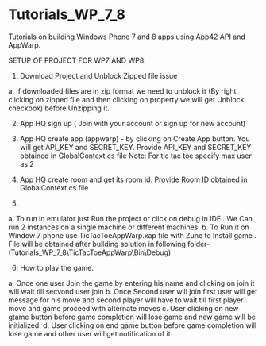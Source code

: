 Tutorials_WP_7_8
================

Tutorials on building Windows Phone 7 and 8 apps using App42 API and AppWarp.

SETUP OF PROJECT FOR WP7 AND WP8:

1. Download Project and Unblock Zipped file issue

a. If downloaded files are in zip format we need to unblock it (By right clicking on zipped file and then clicking on property we will get Unblock checkbox)
   before Unzipping it.


2. App HQ sign up ( Join with your account or sign up for new account)

3. App HQ create app (appwarp) - by clicking on Create App button. You will get  API_KEY and SECRET_KEY. Provide API_KEY and SECRET_KEY obtained in GlobalContext.cs file
Note: For tic tac toe specify max user as 2

4. App HQ create room and get its room id. Provide Room ID obtained in GlobalContext.cs file
   
   
   
5.
a. To run in emulator just Run the project or click on debug in IDE . We Can run 2 instances on a single machine
   or different machines.
b. To Run it on Window 7 phone use TicTacToeAppWarp.xap file with Zune to Install game . File will be obtained after building solution in following folder- 
  (Tutorials_WP_7_8\TicTacToeAppWarp\Bin\Debug)


6. How to play the game.

a. Once one user Join the game by entering his name and clicking on join it will wait till secvond user join
b. Once Second user will join first user will get message for his move and second player will have to wait till first player move and game proceed with alternate
   moves
c. User clicking on new gtame button before game completion will lose game and new game will be initialized.
d. User clicking on end game button before game completion will lose game and other user will get notification of it



 
